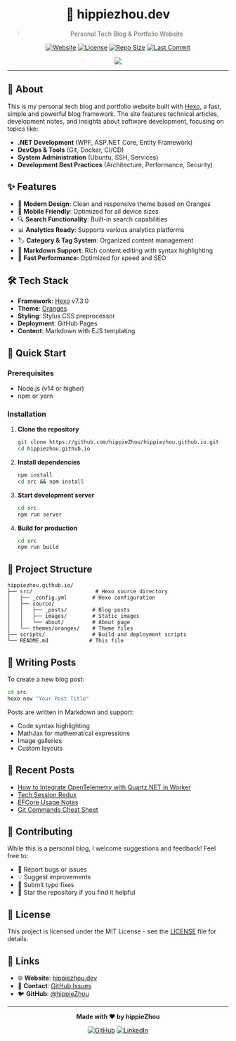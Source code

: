 <div align="center">

# 🚀 hippiezhou.dev

> Personal Tech Blog & Portfolio Website

[![Website](https://img.shields.io/badge/Website-hippiezhou.dev-blue?style=for-the-badge&logo=github)](https://hippiezhou.github.io)
[![License](https://img.shields.io/github/license/hippieZhou/hippiezhou.github.io?style=for-the-badge)](LICENSE)
[![Repo Size](https://img.shields.io/github/repo-size/hippiezhou/hippiezhou.github.io?style=for-the-badge)](https://github.com/hippieZhou/hippiezhou.github.io)
[![Last Commit](https://img.shields.io/github/last-commit/hippieZhou/hippiezhou.github.io/main?style=for-the-badge)](https://github.com/hippieZhou/hippiezhou.github.io/commits/main)

<a href="https://hippiezhou.github.io">
  <img src="https://readme-typing-svg.herokuapp.com?font=Charis+SIL&size=30&duration=3000&color=1AACF7&center=true&vCenter=true&lines=Hi%2C+there+👋!;I+am+hippieZhou.;Nice+to+meet+you!">
</a>

</div>

---

## 📖 About

This is my personal tech blog and portfolio website built with [Hexo](https://hexo.io/), a fast, simple and powerful blog framework. The site features technical articles, development notes, and insights about software development, focusing on topics like:

- **.NET Development** (WPF, ASP.NET Core, Entity Framework)
- **DevOps & Tools** (Git, Docker, CI/CD)
- **System Administration** (Ubuntu, SSH, Services)
- **Development Best Practices** (Architecture, Performance, Security)

## ✨ Features

- 🎨 **Modern Design**: Clean and responsive theme based on Oranges
- 📱 **Mobile Friendly**: Optimized for all device sizes
- 🔍 **Search Functionality**: Built-in search capabilities
- 📊 **Analytics Ready**: Supports various analytics platforms
- 🏷️ **Category & Tag System**: Organized content management
- 📝 **Markdown Support**: Rich content editing with syntax highlighting
- 🚀 **Fast Performance**: Optimized for speed and SEO

## 🛠️ Tech Stack

- **Framework**: [Hexo](https://hexo.io/) v7.3.0
- **Theme**: [Oranges](https://github.com/zchengsite/hexo-theme-oranges)
- **Styling**: Stylus CSS preprocessor
- **Deployment**: GitHub Pages
- **Content**: Markdown with EJS templating

## 🚀 Quick Start

### Prerequisites

- Node.js (v14 or higher)
- npm or yarn

### Installation

1. **Clone the repository**

   ```bash
   git clone https://github.com/hippieZhou/hippiezhou.github.io.git
   cd hippiezhou.github.io
   ```

2. **Install dependencies**

   ```bash
   npm install
   cd src && npm install
   ```

3. **Start development server**

   ```bash
   cd src
   npm run server
   ```

4. **Build for production**
   ```bash
   cd src
   npm run build
   ```

## 📁 Project Structure

```
hippiezhou.github.io/
├── src/                    # Hexo source directory
│   ├── _config.yml        # Hexo configuration
│   ├── source/
│   │   ├── _posts/        # Blog posts
│   │   ├── images/        # Static images
│   │   └── about/         # About page
│   └── themes/oranges/    # Theme files
├── scripts/               # Build and deployment scripts
└── README.md             # This file
```

## 📝 Writing Posts

To create a new blog post:

```bash
cd src
hexo new "Your Post Title"
```

Posts are written in Markdown and support:

- Code syntax highlighting
- MathJax for mathematical expressions
- Image galleries
- Custom layouts

## 🎯 Recent Posts

- [How to Integrate OpenTelemetry with Quartz.NET in Worker](https://hippiezhou.github.io/2024/01/01/how-to-integrate-opentelemetry-with-quartz-net-in-worker/)
- [Tech Session Redux](https://hippiezhou.github.io/2024/01/01/tech-session-redux/)
- [EFCore Usage Notes](https://hippiezhou.github.io/2024/01/01/efcore-usage-notes/)
- [Git Commands Cheat Sheet](https://hippiezhou.github.io/2024/01/01/git-commands-cheat-sheet/)

## 🤝 Contributing

While this is a personal blog, I welcome suggestions and feedback! Feel free to:

- 🐛 Report bugs or issues
- 💡 Suggest improvements
- 📝 Submit typo fixes
- 🌟 Star the repository if you find it helpful

## 📄 License

This project is licensed under the MIT License - see the [LICENSE](LICENSE) file for details.

## 🔗 Links

- 🌐 **Website**: [hippiezhou.dev](https://hippiezhou.github.io)
- 📧 **Contact**: [GitHub Issues](https://github.com/hippieZhou/hippiezhou.github.io/issues)
- 🐦 **GitHub**: [@hippieZhou](https://github.com/hippieZhou)

---

<div align="center">

**Made with ❤️ by hippieZhou**

[![GitHub](https://img.shields.io/badge/GitHub-100000?style=for-the-badge&logo=github&logoColor=white)](https://github.com/hippieZhou)
[![LinkedIn](https://img.shields.io/badge/LinkedIn-0077B5?style=for-the-badge&logo=linkedin&logoColor=white)](https://linkedin.com/in/hippiezhou)

</div>
